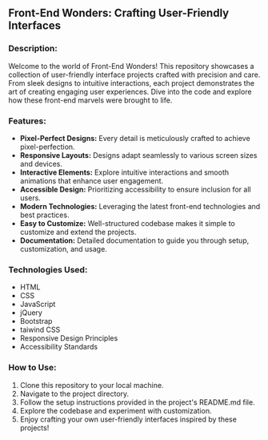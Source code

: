 ## Front-End Wonders: Crafting User-Friendly Interfaces

### Description:
Welcome to the world of Front-End Wonders! This repository showcases a collection of user-friendly interface projects crafted with precision and care. From sleek designs to intuitive interactions, each project demonstrates the art of creating engaging user experiences. Dive into the code and explore how these front-end marvels were brought to life.

### Features:
- **Pixel-Perfect Designs:** Every detail is meticulously crafted to achieve pixel-perfection.
- **Responsive Layouts:** Designs adapt seamlessly to various screen sizes and devices.
- **Interactive Elements:** Explore intuitive interactions and smooth animations that enhance user engagement.
- **Accessible Design:** Prioritizing accessibility to ensure inclusion for all users.
- **Modern Technologies:** Leveraging the latest front-end technologies and best practices.
- **Easy to Customize:** Well-structured codebase makes it simple to customize and extend the projects.
- **Documentation:** Detailed documentation to guide you through setup, customization, and usage.

### Technologies Used:
- HTML
- CSS
- JavaScript
- jQuery
- Bootstrap
- taiwind CSS
- Responsive Design Principles
- Accessibility Standards

### How to Use:
1. Clone this repository to your local machine.
2. Navigate to the project directory.
3. Follow the setup instructions provided in the project's README.md file.
4. Explore the codebase and experiment with customization.
5. Enjoy crafting your own user-friendly interfaces inspired by these projects!
